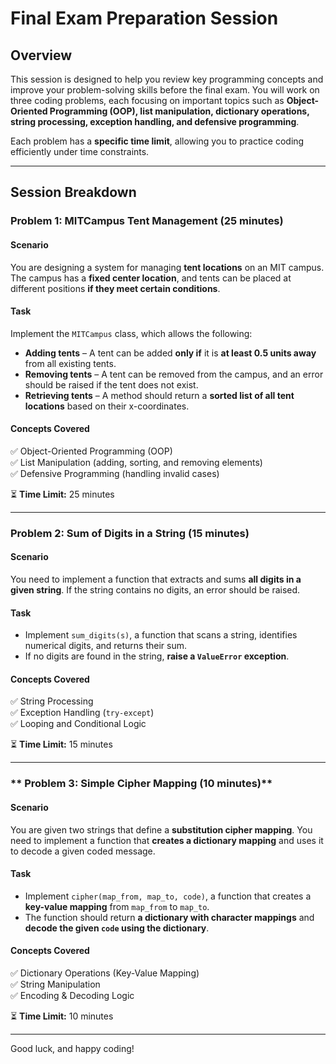 # **Final Exam Preparation Session**

## **Overview**
This session is designed to help you review key programming concepts and improve your problem-solving skills before the final exam. You will work on three coding problems, each focusing on important topics such as **Object-Oriented Programming (OOP), list manipulation, dictionary operations, string processing, exception handling, and defensive programming**.

Each problem has a **specific time limit**, allowing you to practice coding efficiently under time constraints.

---

## **Session Breakdown**

### **Problem 1: MITCampus Tent Management (25 minutes)**

#### **Scenario**
You are designing a system for managing **tent locations** on an MIT campus. The campus has a **fixed center location**, and tents can be placed at different positions **if they meet certain conditions**.

#### **Task**
Implement the `MITCampus` class, which allows the following:
- **Adding tents** – A tent can be added **only if** it is **at least 0.5 units away** from all existing tents.
- **Removing tents** – A tent can be removed from the campus, and an error should be raised if the tent does not exist.
- **Retrieving tents** – A method should return a **sorted list of all tent locations** based on their x-coordinates.

#### **Concepts Covered**
✅ Object-Oriented Programming (OOP)  
✅ List Manipulation (adding, sorting, and removing elements)  
✅ Defensive Programming (handling invalid cases)  

⏳ **Time Limit:** 25 minutes  

---

### **Problem 2: Sum of Digits in a String (15 minutes)**

#### **Scenario**
You need to implement a function that extracts and sums **all digits in a given string**. If the string contains no digits, an error should be raised.

#### **Task**
- Implement `sum_digits(s)`, a function that scans a string, identifies numerical digits, and returns their sum.
- If no digits are found in the string, **raise a `ValueError` exception**.

#### **Concepts Covered**
✅ String Processing  
✅ Exception Handling (`try-except`)  
✅ Looping and Conditional Logic  

⏳ **Time Limit:** 15 minutes  

---

### ** Problem 3: Simple Cipher Mapping (10 minutes)**

#### **Scenario**
You are given two strings that define a **substitution cipher mapping**. You need to implement a function that **creates a dictionary mapping** and uses it to decode a given coded message.

#### **Task**
- Implement `cipher(map_from, map_to, code)`, a function that creates a **key-value mapping** from `map_from` to `map_to`.
- The function should return **a dictionary with character mappings** and **decode the given `code` using the dictionary**.

#### **Concepts Covered**
✅ Dictionary Operations (Key-Value Mapping)  
✅ String Manipulation  
✅ Encoding & Decoding Logic  

⏳ **Time Limit:** 10 minutes  

---



Good luck, and happy coding! 

